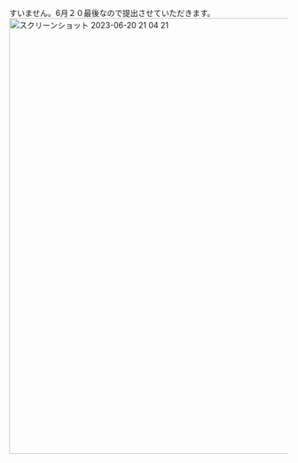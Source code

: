 すいません。6月２０最後なので提出させていただきます。
<img width="786" alt="スクリーンショット 2023-06-20 21 04 21" src="https://github.com/taikimurayama/service_name/assets/110758521/c1334daa-ce50-498e-9cd0-d7d9a2545aec">
